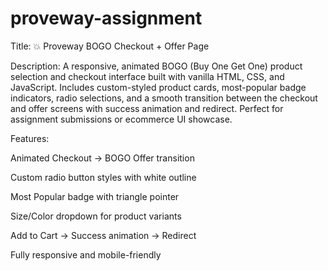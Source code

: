 # proveway-assignment
Title: 💥 Proveway BOGO Checkout + Offer Page

Description:
A responsive, animated BOGO (Buy One Get One) product selection and checkout interface built with vanilla HTML, CSS, and JavaScript. Includes custom-styled product cards, most-popular badge indicators, radio selections, and a smooth transition between the checkout and offer screens with success animation and redirect. Perfect for assignment submissions or ecommerce UI showcase.

Features:

Animated Checkout → BOGO Offer transition

Custom radio button styles with white outline

Most Popular badge with triangle pointer

Size/Color dropdown for product variants

Add to Cart → Success animation → Redirect

Fully responsive and mobile-friendly
